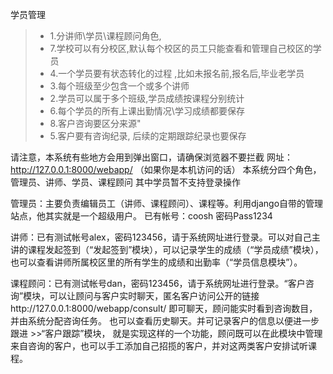 学员管理
>* 1.分讲师\学员\课程顾问角色,
>* 7.学校可以有分校区,默认每个校区的员工只能查看和管理自己校区的学员
>* 4.一个学员要有状态转化的过程 ,比如未报名前,报名后,毕业老学员
>* 3.每个班级至少包含一个或多个讲师
>* 2.学员可以属于多个班级,学员成绩按课程分别统计
>* 6.每个学员的所有上课出勤情况\学习成绩都要保存
>* 8.客户咨询要区分来源"
>* 5.客户要有咨询纪录, 后续的定期跟踪纪录也要保存

请注意，本系统有些地方会用到弹出窗口，请确保浏览器不要拦截
网址：http://127.0.0.1:8000/webapp/ （如果你是本机访问的话）
本系统分四个角色，管理员、讲师、学员、课程顾问
其中学员暂不支持登录操作

管理员：主要负责编辑员工（讲师、课程顾问）、课程等。利用django自带的管理站点，他其实就是一个超级用户。
已有帐号：coosh 密码Pass1234

讲师：已有测试帐号alex，密码123456，请于系统网址进行登录。可以对自己主讲的课程发起签到（“发起签到”模块），可以记录学生的成绩（“学员成绩”模块），也可以查看讲师所属校区里的所有学生的成绩和出勤率（“学员信息模块”）。
 
课程顾问：已有测试帐号dan，密码123456，请于系统网址进行登录。“客户咨询”模块，可以让顾问与客户实时聊天，匿名客户访问公开的链接http://127.0.0.1:8000/webapp/consult/ 即可聊天，顾问能实时看到咨询数目，并由系统分配咨询任务。
也可以查看历史聊天。并可记录客户的信息以便进一步跟进 >>“客户跟踪”模块，
就是实现这样的一个功能，顾问既可以在此模块中管理来自咨询的客户，也可以手工添加自己招揽的客户，并对这两类客户安排试听课程。
